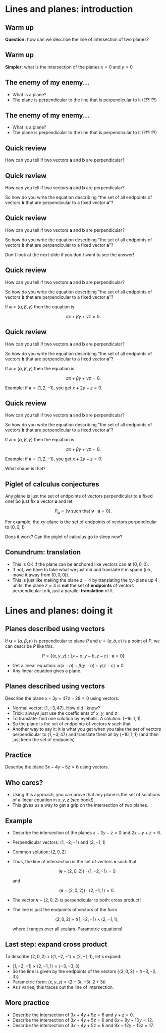 Lines and planes: introduction
==============================

Warm up
-------

**Question:** how can we describe the line of intersection of two
planes?

<div id="warm-up"></div>
<script type="text/javascript">
//<![CDATA[
(function(){
var scene = new MathScene("warm-up");
scene.scene.add(new THREE.AxisHelper(3));
scene.camera.position.set(6, 8, 4);
var plane1 = new PlaneShadowModel({
  normal: [3, 4, 5],
  position: [0, 0, 0],
  color: 0xaaaa00
  });
var plane2 = new PlaneShadowModel({
  normal: [-3, 5, 0],
  position: [0, 0, 0],
  color: 0x00aaaa
  });
  plane1.embedInScene(scene);
  plane2.embedInScene(scene);
  scene.render();
}());
//]]>
</script>


Warm up
-------

**Simpler:** what is the intersection of the planes $x=0$ and $y=0$

<div id="simple"></div>
<script type="text/javascript">
//<![CDATA[
(function(){
var scene = new MathScene("simple");
scene.scene.add(new THREE.AxisHelper(3));
scene.camera.position.set(6, 8, 4);
var plane1 = new PlaneShadowModel({
  normal: [1, 0, 0],
  position: [0, 0, 0],
  color: 0xaaaa00
  });
var plane2 = new PlaneShadowModel({
  normal: [0, 1, 0],
  position: [0, 0, 0],
  color: 0x00aaaa
  });
  plane1.embedInScene(scene);
  plane2.embedInScene(scene);
  scene.render();
}());
//]]>
</script>


The enemy of my enemy...
------------------------

-   What is a plane?
-   The plane is perpendicular to the line that is perpendicular to it
    (?!?!!?!)

The enemy of my enemy...
------------------------

-   What is a plane?
-   The plane is perpendicular to the line that is perpendicular to it
    (?!?!!?!)

Quick review
------------

How can you tell if two vectors $\mathbf{a}$ and $\mathbf{b}$ are
perpendicular?

Quick review
------------

How can you tell if two vectors $\mathbf{a}$ and $\mathbf{b}$ are
perpendicular?

So how do you write the equation describing "the set of all endpoints of
vectors $\mathbf{b}$ that are perpendicular to a fixed vector
$\mathbf{a}$"?

Quick review
------------

How can you tell if two vectors $\mathbf{a}$ and $\mathbf{b}$ are
perpendicular?

So how do you write the equation describing "the set of all endpoints of
vectors $\mathbf{b}$ that are perpendicular to a fixed vector
$\mathbf{a}$"?

Don't look at the next slide if you don't want to see the answer!

Quick review
------------

How can you tell if two vectors $\mathbf{a}$ and $\mathbf{b}$ are
perpendicular?

So how do you write the equation describing "the set of all endpoints of
vectors $\mathbf{b}$ that are perpendicular to a fixed vector
$\mathbf{a}$"?

If $\mathbf{a}=\langle \alpha,\beta,\gamma\rangle$ then the
equation is

$$\alpha x+\beta y+\gamma z = 0.$$

Quick review
------------

How can you tell if two vectors $\mathbf{a}$ and $\mathbf{b}$ are
perpendicular?

So how do you write the equation describing "the set of all endpoints of
vectors $\mathbf{b}$ that are perpendicular to a fixed vector
$\mathbf{a}$"?

If $\mathbf{a}=\langle \alpha,\beta,\gamma\rangle$ then the
equation is

$$\alpha x+\beta y+\gamma z = 0.$$

Example: if $\mathbf{a}=\langle 1, 2, -1\rangle$, you get
$x+2y-z=0$.

Quick review
------------

How can you tell if two vectors $\mathbf{a}$ and $\mathbf{b}$ are
perpendicular?

So how do you write the equation describing "the set of all endpoints of
vectors $\mathbf{b}$ that are perpendicular to a fixed vector
$\mathbf{a}$"?

If $\mathbf{a}=\langle \alpha,\beta,\gamma\rangle$ then the
equation is

$$\alpha x+\beta y+\gamma z = 0.$$

Example: if $\mathbf{a}=\langle 1, 2, -1\rangle$, you get
$x+2y-z=0$.

What shape is that?

Piglet of calculus conjectures
------------------------------

Any plane is just the set of endpoints of vectors perpendicular to a
fixed one! So just fix a vector $\mathbf{u}$ and let

$$P_{\mathbf{u}}=\{\mathbf{v}\textrm{ such that }\mathbf{v}\cdot\mathbf{u}=0\}.$$

For example, the $xy$-plane is the set of endpoints of vectors
perpendicular to $\langle 0,0,1\rangle$

Does it work? Can the piglet of calculus go to sleep now?

Conundrum: translation
----------------------

-   This is OK if the plane can be anchored like vectors can at
    $(0,0,0)$.
-   If not, we have to take what we just did and translate it in space
    (i.e., move it away from $(0,0,0)$).
-   This is just like making the plane $z=4$ by translating the
    $xy$-plane up $4$ units: the plane $z=4$ is **not** the set of
    **endpoints** of vectors perpendicular to $\mathbf{k}$, just a
    parallel **translation** of it.

Lines and planes: doing it
==========================

Planes described using vectors
------------------------------

If $\mathbf{u}=\langle\alpha, \beta,\gamma\rangle$ is
perpendicular to plane $P$ and $u=(a,b,c)$ is a point of $P$, we
can describe $P$ like this:

$$P=\{(x,y,z):\langle x-a, y-b, z-c\rangle\cdot\mathbf{u}=0\}$$

-   Get a linear equation: $\alpha(x-a)+\beta(y-b)+\gamma(z-c)=0$
-   Any linear equation gives a plane.

Planes described using vectors
------------------------------

Describe the plane $x-3y+47z-28=0$ using vectors.

-   Normal vector: $\langle 1,-3,47\rangle$. How did I know?
-   Trick: always just use the coefficients of $x$, $y$, and $z$
-   To translate: find one solution by eyeballs. A solution:
    $(-16,1,1)$.
-   So the plane is the set of endpoints of vectors $\mathbf{v}$ such
    that
-   Another way to say it: it is what you get when you take the set of
    vectors perpendicular to $\langle 1, -3, 47\rangle$ and
    translate them all by $\langle -16, 1, 1\rangle$ (and then just
    keep the set of endpoints)

Practice
--------

Describe the plane $3x-4y-5z=6$ using vectors.

Who cares?
----------

-   Using this approach, you can prove that any plane is the set of
    solutions of a linear equation in $x,y,z$ (see book!).
-   This gives us a way to get a grip on the intersection of two planes.

Example
-------

-   Describe the intersection of the planes $x-2y-z=0$ and
    $2x-y+z=6$.
-   Perpendicular vectors: $\langle 1,-2,-1\rangle$ and $\langle
    2,-1,1\rangle$
-   Common solution: $(2,0,2)$
-   Thus, the line of intersection is the set of vectors $\mathbf{v}$
    such that

    $$(\mathbf{v}-\langle 2,0,2\rangle)\cdot\langle
    1,-2,-1\rangle=0$$

    and

    $$(\mathbf{v}-\langle 2,0,2\rangle)\cdot\langle
    2,-1,1\rangle=0.$$

-   The vector $\mathbf{v}-\langle 2,0,2\rangle$ is perpendicular to
    both: cross product!
-   The line is just the endpoints of vectors of the form

    $$\langle 2,0,2\rangle+t\langle 1,-2,-1\rangle\times\langle
    2,-1,1\rangle,$$

    where $t$ ranges over all scalars. Parametric equations!

Last step: expand cross product
-------------------------------

To describe $\langle 2,0,2\rangle+t\langle
1,-2,-1\rangle\times\langle 2,-1,1\rangle$, let's expand:

-   $\langle 1,-2,-1\rangle\times\langle 2,-1,1\rangle=\langle
    -3,-3,3\rangle$
-   So the line is given by the endpoints of the vectors $\{\langle
    2,0,2\rangle+t\langle -3,-3,3\rangle\}$
-   Parametric form: $(x,y,z)=(2-3t,-3t,2+3t)$
-   As $t$ varies, this traces out the line of intersection.

More practice
-------------

-   Describe the intersection of $3x+4y+5z=6$ and $y+z=0$.
-   Describe the intersection of $3x+4y+5z=6$ and $6x+8y+10y=12$.
-   Describe the intersection of $3x+4y+5z=6$ and $9x+12y+15z=17$.
